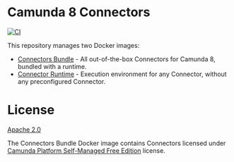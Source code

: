 # Camunda 8 Connectors

[![CI](https://github.com/camunda/connectors-bundle/actions/workflows/CI.yml/badge.svg)](https://github.com/camunda/connectors-bundle/actions/workflows/CI.yml)

This repository manages two Docker images:
* [Connectors Bundle](bundle) - All out-of-the-box Connectors for Camunda 8, bundled with a runtime.
* [Connector Runtime](runtime) - Execution environment for any Connector, without any preconfigured Connector.

# License

[Apache 2.0](https://www.apache.org/licenses/LICENSE-2.0)

The Connectors Bundle Docker image contains Connectors licensed under [Camunda Platform Self-Managed Free Edition](https://camunda.com/legal/terms/cloud-terms-and-conditions/camunda-cloud-self-managed-free-edition-terms/) license.
